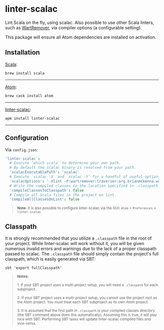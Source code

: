 # linter-scalac

Lint Scala on the fly, using scalac. Also possible to use other Scala linters,
such as [WartRemover](https://github.com/typelevel/wartremover), via compiler
options (a configurable setting).

This package will ensure all Atom dependencies are installed on activation.

## Installation

[Scala](http://www.scala-lang.org/):

```ShellSession
brew install scala
```

---

[Atom](https://atom.io/):

```ShellSession
brew cask install atom
```

---

[linter-scalac](https://github.com/AtomLinter/linter-scalac):

```ShellSession
apm install linter-scalac
```

---

## Configuration

Via `config.json`:

```coffeescript
'linter-scalac':
  # Execute `which scala` to determine your own path.
  # By default the scalac binary is resolved from your path.
  'scalacExecutablePath': 'scalac'
  # Execute `scalac -X` and `scalac -Y` for a handful of useful options.
  'scalacOptions': '-Xlint -P:wartremover:traverser:org.brianmckenna.wartremover.warts.Unsafe'
  # Write the compiled classes to the location specified in .classpath
  'compileClassesToClasspath': false
  # Compile all Scala files in the project on lint.
  'compileAllClassesOnLint': false
```

> <sub>**Note:** It is also possible to configure linter-scalac via the GUI:
>`Atom` > `Preferences` > `linter-scalac`</sub>

## Classpath

It is strongly recommended that you utilize a `.classpath` file in the root of
your project. While linter-scalac will work without it, you will be given
numerous invalid errors and warnings due to the lack of a proper classpath
passed to scalac. The `.classpath` file should simply contain the project's
full classpath, which is easily generated via SBT:

```ShellSession
sbt 'export fullClasspath'
```

> <sub>**Notes:**</sub>
>
> <sub>1. If your SBT project uses a multi-project setup, you will need a
>`.classpath` for each subproject.</sub>
>
> <sub>2. If your SBT project uses a multi-project setup, you cannot use the
>project root as the Atom project. You must treat each SBT subproject as its
>own Atom project.</sub>
>
> <sub>3. It is assumed that the first path in `.classpath` is your compiled
>classes directory (the SBT command above does this automatically). Assuming
>this is true, it will play nice with SBT. Performing SBT tasks will update
>linter-scalac compiled files and vice-versa.</sub>
